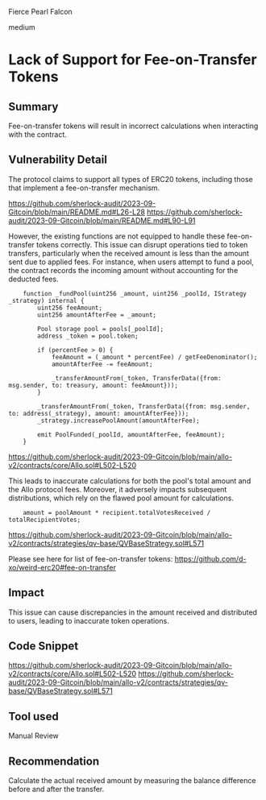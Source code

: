 Fierce Pearl Falcon

medium

# Lack of Support for Fee-on-Transfer Tokens
## Summary

Fee-on-transfer tokens will result in incorrect calculations when interacting with the contract.

## Vulnerability Detail

The protocol claims to support all types of ERC20 tokens, including those that implement a fee-on-transfer mechanism.

https://github.com/sherlock-audit/2023-09-Gitcoin/blob/main/README.md#L26-L28
https://github.com/sherlock-audit/2023-09-Gitcoin/blob/main/README.md#L90-L91

However, the existing functions are not equipped to handle these fee-on-transfer tokens correctly. This issue can disrupt operations tied to token transfers, particularly when the received amount is less than the amount sent due to applied fees. For instance, when users attempt to fund a pool, the contract records the incoming amount without accounting for the deducted fees.

        function _fundPool(uint256 _amount, uint256 _poolId, IStrategy _strategy) internal {
            uint256 feeAmount;
            uint256 amountAfterFee = _amount;

            Pool storage pool = pools[_poolId];
            address _token = pool.token;

            if (percentFee > 0) {
                feeAmount = (_amount * percentFee) / getFeeDenominator();
                amountAfterFee -= feeAmount;

                _transferAmountFrom(_token, TransferData({from: msg.sender, to: treasury, amount: feeAmount}));
            }

            _transferAmountFrom(_token, TransferData({from: msg.sender, to: address(_strategy), amount: amountAfterFee}));
            _strategy.increasePoolAmount(amountAfterFee);

            emit PoolFunded(_poolId, amountAfterFee, feeAmount);
        }

https://github.com/sherlock-audit/2023-09-Gitcoin/blob/main/allo-v2/contracts/core/Allo.sol#L502-L520

This leads to inaccurate calculations for both the pool's total amount and the Allo protocol fees. Moreover, it adversely impacts subsequent distributions, which rely on the flawed pool amount for calculations.

        amount = poolAmount * recipient.totalVotesReceived / totalRecipientVotes;

https://github.com/sherlock-audit/2023-09-Gitcoin/blob/main/allo-v2/contracts/strategies/qv-base/QVBaseStrategy.sol#L571

Please see here for list of fee-on-transfer tokens: https://github.com/d-xo/weird-erc20#fee-on-transfer

## Impact

This issue can cause discrepancies in the amount received and distributed to users, leading to inaccurate token operations.

## Code Snippet

https://github.com/sherlock-audit/2023-09-Gitcoin/blob/main/allo-v2/contracts/core/Allo.sol#L502-L520
https://github.com/sherlock-audit/2023-09-Gitcoin/blob/main/allo-v2/contracts/strategies/qv-base/QVBaseStrategy.sol#L571

## Tool used

Manual Review

## Recommendation

Calculate the actual received amount by measuring the balance difference before and after the transfer. 